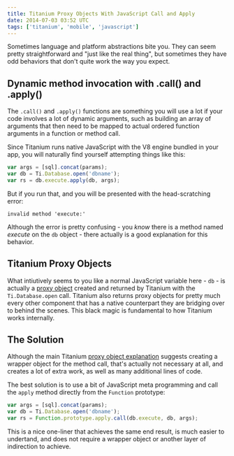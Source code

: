```yaml
---
title: Titanium Proxy Objects With JavaScript Call and Apply
date: 2014-07-03 03:52 UTC
tags: ['titanium', 'mobile', 'javascript']
---
```


Sometimes language and platform abstractions bite you. They can seem pretty
straightforward and "just like the real thing", but sometimes they have odd
behaviors that don't quite work the way you expect.

## Dynamic method invocation with .call() and .apply()

The `.call()` and `.apply()` functions are something you will use a lot if your
code involves a lot of dynamic arguments, such as building an array of
arguments that then need to be mapped to actual ordered function arguments in a
function or method call.

Since Titanium runs native JavaScript with the V8 engine bundled in your app,
you will naturally find yourself attempting things like this:

```javascript
var args = [sql].concat(params);
var db = Ti.Database.open('dbname');
var rs = db.execute.apply(db, args);
```

But if you run that, and you will be presented with the head-scratching error:

```
invalid method 'execute:'
```

Although the error is pretty confusing - you _know_ there is a method named
_execute_ on the `db` object - there actually is a good explanation for this
behavior.

## Titanium Proxy Objects

What intiutively seems to you like a normal JavaScript variable here - `db` -
is actually a [proxy
object](http://www.appcelerator.com/blog/2012/02/what-is-a-titanium-proxy-object/)
created and returned by Titanium with the `Ti.Database.open` call. Titanium
also returns proxy objects for pretty much every other component that has a
native counterpart they are bridging over to behind the scenes. This black
magic is fundamental to how Titanium works internally.

## The Solution

Although the main Titanium [proxy
object
explanation](http://www.appcelerator.com/blog/2012/02/what-is-a-titanium-proxy-object/)
suggests creating a wrapper object for the method call, that's actually not necessary
at all, and creates a lot of extra work, as well as many additional lines of code.

The best solution is to use a bit of JavaScript meta programming and call the
`apply` method directly from the `Function` prototype:

```javascript
var args = [sql].concat(params);
var db = Ti.Database.open('dbname');
var rs = Function.prototype.apply.call(db.execute, db, args);
```

This is a nice one-liner that achieves the same end result, is much easier to
undertand, and does not require a wrapper object or another layer of
indirection to achieve.



